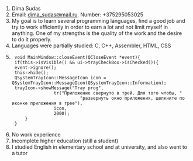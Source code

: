 1. Dima Sudas
2. Email: dima_sudas@mail.ru. 
   Number: +375295053025
3. My goal is to learn several programming languages, find a good job and try to work efficiently in order to earn a lot and not limit myself in anything. One of my strengths is the quality of the work and the desire to do it properly.
4. Languages were partially studied: C, C++, Assembler, HTML, CSS
5.
        void MainWindow::closeEvent(QCloseEvent *event){
        if(this->isVisible() && ui->trayCheckBox->isChecked()){
        event->ignore();         
        this->hide();         
        QSystemTrayIcon::MessageIcon icon = QSystemTrayIcon::MessageIcon(QSystemTrayIcon::Information);
        trayIcon->showMessage("Tray prog",
                       tr("Приложение свернуто в трей. Для того чтобы, "
                                 "развернуть окно приложения, щелкните по иконке приложения в трее"),
                       icon,
                       2000);
            }
        }
6. No work experience
7. Incomplete higher education (still a student)
8. I studied English in elementary school and at university, and also went to a tutor
